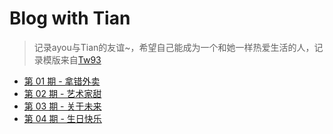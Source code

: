 # Blog with Tian

> 记录ayou与Tian的友谊~，希望自己能成为一个和她一样热爱生活的人，记录模版来自[Tw93](https://github.com/tw93/weekly)

- [第 01 期 - 拿错外卖](https://blog.aayou.fun/posts/01-拿错外卖)
- [第 02 期 - 艺术家甜](https://blog.aayou.fun/posts/02-艺术家甜)
- [第 03 期 - 关于未来](https://blog.aayou.fun/posts/03-关于未来)
- [第 04 期 - 生日快乐](https://blog.aayou.fun/posts/04-生日快乐)
